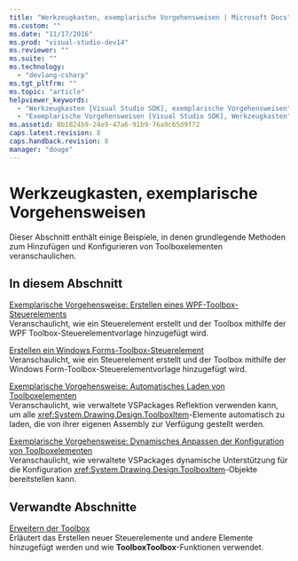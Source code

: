 ```yaml
---
title: "Werkzeugkasten, exemplarische Vorgehensweisen | Microsoft Docs"
ms.custom: ""
ms.date: "11/17/2016"
ms.prod: "visual-studio-dev14"
ms.reviewer: ""
ms.suite: ""
ms.technology: 
  - "devlang-csharp"
ms.tgt_pltfrm: ""
ms.topic: "article"
helpviewer_keywords: 
  - "Werkzeugkasten [Visual Studio SDK], exemplarische Vorgehensweisen"
  - "Exemplarische Vorgehensweisen [Visual Studio SDK], Werkzeugkasten"
ms.assetid: 8b1824b9-24e9-47a6-91b9-76a9c65d9f72
caps.latest.revision: 8
caps.handback.revision: 8
manager: "douge"
---
```

# Werkzeugkasten, exemplarische Vorgehensweisen
Dieser Abschnitt enthält einige Beispiele, in denen grundlegende Methoden zum Hinzufügen und Konfigurieren von Toolboxelementen veranschaulichen.  
  
## In diesem Abschnitt  
 [Exemplarische Vorgehensweise: Erstellen eines WPF\-Toolbox\-Steuerelements](../misc/walkthrough-creating-a-wpf-toolbox-control.md)  
 Veranschaulicht, wie ein Steuerelement erstellt und der Toolbox mithilfe der WPF Toolbox\-Steuerelementvorlage hinzugefügt wird.  
  
 [Erstellen ein Windows Forms\-Toolbox\-Steuerelement](../extensibility/creating-a-windows-forms-toolbox-control.md)  
 Veranschaulicht, wie ein Steuerelement erstellt und der Toolbox mithilfe der Windows Form\-Toolbox\-Steuerelementvorlage hinzugefügt wird.  
  
 [Exemplarische Vorgehensweise: Automatisches Laden von Toolboxelementen](../misc/walkthrough-autoloading-toolbox-items.md)  
 Veranschaulicht, wie verwaltete VSPackages Reflektion verwenden kann, um alle <xref:System.Drawing.Design.ToolboxItem>\-Elemente automatisch zu laden, die von ihrer eigenen Assembly zur Verfügung gestellt werden.  
  
 [Exemplarische Vorgehensweise: Dynamisches Anpassen der Konfiguration von Toolboxelementen](../misc/walkthrough-customizing-toolbox-item-configuration-dynamically.md)  
 Veranschaulicht, wie verwaltete VSPackages dynamische Unterstützung für die Konfiguration <xref:System.Drawing.Design.ToolboxItem>\-Objekte bereitstellen kann.  
  
## Verwandte Abschnitte  
 [Erweitern der Toolbox](../misc/extending-the-toolbox.md)  
 Erläutert das Erstellen neuer Steuerelemente und andere Elemente hinzugefügt werden und wie **ToolboxToolbox**\-Funktionen verwendet.